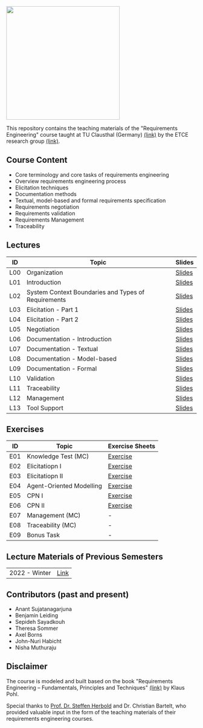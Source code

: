 <img src="https://www.presse.tu-clausthal.de/fileadmin/Presse/images/Corporate_Design/Logo/Logo_TUC_en_CMYK.jpg" width="300">

This repository contains the teaching materials of the "Requirements Engineering" course taught at TU Clausthal (Germany) [(link)](https://www.isse.tu-clausthal.de/en/) by the ETCE research group [(link)](https://etce-lab.com).

## Course Content

- Core terminology and core tasks of requirements engineering
- Overview requirements engineering process
- Elicitation techniques
- Documentation methods
- Textual, model-based and formal requirements specification
- Requirements negotiation
- Requirements validation
- Requirements Management
- Traceability


## Lectures

| ID    | Topic                         | Slides                                        |
|-------|-------------------------------|-----------------------------------------------|
| L00   | Organization                  | [Slides](RE-L00-Organization.pdf)             |
| L01   | Introduction                  | [Slides](RE-L01-Introduction.pdf)             |
| L02   | System Context Boundaries and Types of Requirements | [Slides](RE-L02-System-Context-Boundaries-and-Types-of-Requirements.pdf)                        |
| L03   | Elicitation - Part 1          | [Slides](RE-L03-Elicitation--Part-1.pdf)      |  
| L04   | Elicitation - Part 2          | [Slides](RE-L04-Elicitation--Part-2.pdf)      |  
| L05   | Negotiation                   | [Slides](RE-L05-Negotiation.pdf)              |  
| L06   | Documentation - Introduction  | [Slides](RE-L06-Documentation--Introduction.pdf)|
| L07   | Documentation - Textual       | [Slides](RE-L07-Documentation--Textual.pdf)   |
| L08   | Documentation - Model-based   | [Slides](RE-L08-Documentation--Model-based.pdf)|
| L09   | Documentation - Formal        | [Slides](RE-L09-Documentation--Formal.pdf)    |
| L10   | Validation                    | [Slides](RE-L10-Validation.pdf)               |
| L11   | Traceability                  | [Slides](RE-L11_Traceability.pdf)             |
| L12   | Management                    | [Slides](RE-L12_Management.pdf)               |
| L13   | Tool Support                  | [Slides](RE-L13_Tool-Support.pdf)             |


## Exercises

| ID    | Topic                                   | Exercise Sheets                                    |
|-------|-----------------------------------------|----------------------------------------------------|
| E01   | Knowledge Test (MC)                     | [Exercise](Exercises/E01-Knowledge-Test-MC/E01-Inital-MC-Knowledgetest.pdf)   |
| E02   | Elicitatiopn I                          | [Exercise](Exercises/E02-Elicitation-I/E02-Elicitation-I.pdf)        |
| E03   | Elicitatiopn II                         | [Exercise](Exercises/E02-Elicitation-II/E03-Elicitation-II.pdf)       |
| E04   | Agent-Oriented Modelling                | [Exercise](Exercises/E04-AOM/E04-AOM.pdf)                  |
| E05   | CPN I                                   | [Exercise](Exercises/E05-CPN-I/E05-CPN-I.pdf)                |
| E06   | CPN II                                  | [Exercise](Exercises/E06-CPN-II/E06-CPN-II.pdf)               |
| E07   | Management (MC)                         | - |
| E08   | Traceability (MC)                       | - |
| E09   | Bonus Task                              | - |

## Lecture Materials of Previous Semesters

|                |                                         | 
|----------------|-----------------------------------------|
| 2022 - Winter  | [Link](0_ARCHIVE/Winter-2022/README.md) |

## Contributors (past and present)
- Anant Sujatanagarjuna
- Benjamin Leiding
- Sepideh Sayadkouh
- Theresa Sommer
- Axel Borns
- John-Nuri Habicht
- Nisha Muthuraju

## Disclaimer

The course is modeled and built based on the book "Requirements Engineering – Fundamentals, Principles and Techniques" [(link)](https://link.springer.com/de/book/9783642125775) by Klaus Pohl.

Special thanks to [Prof. Dr. Steffen Herbold](https://www.fim.uni-passau.de/ai-engineering/) and Dr. Christian Bartelt, who provided valuable input in the form of the teaching materials of their requirements engineering courses.
